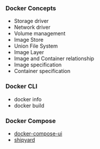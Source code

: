 ### Docker Concepts

- Storage driver
- Network driver
- Volume management
- Image Store
- Union File System
- Image Layer
- Image and Container relationship
- Image specification
- Container specification

### Docker  CLI
- docker  info
- docker build

### Docker Compose

- [docker-compose-ui](https://github.com/francescou/docker-compose-ui)
- [shipyard](https://github.com/shipyard/shipyard)
